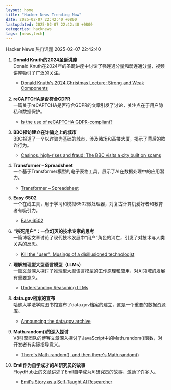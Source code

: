 ```yaml
---
layout: home
title: "Hacker News Trending Now"
date: 2025-02-07 22:42:40 +0800
lastupdated: 2025-02-07 22:42:40 +0800
categories: hacknews
tags: [news,tech]
---
```

Hacker News 热门话题 2025-02-07 22:42:40

1. **Donald Knuth的2024圣诞讲座**  
   Donald Knuth在2024年的圣诞讲座中讨论了强连通分量和弱连通分量，视频讲座吸引了广泛的关注。  
   - [Donald Knuth's 2024 Christmas Lecture: Strong and Weak Components][donald-knuth-lecture]

2. **reCAPTCHA是否符合GDPR**  
   一篇关于reCAPTCHA是否符合GDPR的文章引发了讨论，关注点在于用户隐私和数据保护。  
   - [Is the use of reCAPTCHA GDPR-compliant?][recaptcha-gdpr]

3. **BBC探访建立在诈骗之上的城市**  
   BBC报道了一个以诈骗为基础的城市，涉及赌场和高楼大厦，揭示了背后的欺诈行为。  
   - [Casinos, high-rises and fraud: The BBC visits a city built on scams][bbc-casinos]

4. **Transformer – Spreadsheet**  
   一个基于Transformer模型的电子表格工具，展示了AI在数据处理中的应用潜力。  
   - [Transformer – Spreadsheet][transformer-spreadsheet]

5. **Easy 6502**  
   一个在线工具，用于学习和模拟6502微处理器，对复古计算机爱好者和教育者有吸引力。  
   - [Easy 6502][easy-6502]

6. **“杀死用户”：一位幻灭的技术专家的思考**  
   一篇博客文章讨论了现代技术发展中“用户”角色的消亡，引发了对技术与人类关系的反思。  
   - [Kill the "user": Musings of a disillusioned technologist][kill-the-user]

7. **理解推理型大型语言模型（LLMs）**  
   一篇文章深入探讨了推理型大型语言模型的工作原理和应用，对AI领域的发展有重要意义。  
   - [Understanding Reasoning LLMs][understanding-llms]

8. **data.gov档案的宣布**  
   哈佛大学法学院图书馆宣布了data.gov档案的建立，这是一个重要的数据资源库。  
   - [Announcing the data.gov archive][data-gov-archive]

9. **Math.random()的深入探讨**  
   V8引擎团队的博客文章深入探讨了JavaScript中的Math.random()函数，对开发者有实际指导意义。  
   - [There's Math.random(), and then there's Math.random()][math-random]

10. **Emil作为自学成才的AI研究员的故事**  
    FloydHub上的文章讲述了Emil自学成为AI研究员的故事，激励了许多人。  
    - [Emil's Story as a Self-Taught AI Researcher][emil-story]

[donald-knuth-lecture]: https://www.youtube.com/watch?v=Hi8r_63LGyg
[recaptcha-gdpr]: https://dg-datenschutz.de/ist_die_verwendung_von_recaptcha_dsgvo_konform/
[bbc-casinos]: https://www.bbc.co.uk/news/articles/c04nx1vnw17o
[transformer-spreadsheet]: https://www.byhand.ai/p/transformer-spreadsheet
[easy-6502]: https://skilldrick.github.io/easy6502/
[kill-the-user]: https://www.pastagang.cc/blog/kill-the-user/
[understanding-llms]: https://magazine.sebastianraschka.com/p/understanding-reasoning-llms
[data-gov-archive]: https://lil.law.harvard.edu/blog/2025/02/06/announcing-data-gov-archive/
[math-random]: https://v8.dev/blog/math-random
[emil-story]: https://floydhub.ghost.io/emils-story-as-a-self-taught-ai-researcher/